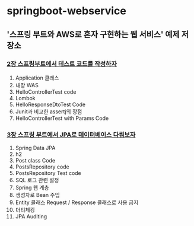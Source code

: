 # springboot-webservice 
## '스프링 부트와 AWS로 혼자 구현하는 웹 서비스' 예제 저장소

### [2장 스프링부트에서 테스트 코드를 작성하자](http://localhost:4000/spring-boot/2020/02/02/Spring-boot-2%EC%9E%A5-%EC%8A%A4%ED%94%84%EB%A7%81-%EB%B6%80%ED%8A%B8%EC%97%90%EC%84%9C-%ED%85%8C%EC%8A%A4%ED%8A%B8-%EC%BD%94%EB%93%9C%EB%A5%BC-%EC%9E%91%EC%84%B1%ED%95%98%EC%9E%90/)  
1. Application 클래스  
2. 내장 WAS  
3. HelloControllerTest code  
4. Lombok  
5. HelloResponseDtoTest Code  
6. Junit과 비교한 assertj의 장점  
7. HelloControllerTest with Params Code  

### [3장 스프링 부트에서 JPA로 데이터베이스 다뤄보자](http://localhost:4000/spring-boot/2020/02/03/spring-boot-3%EC%9E%A5.%EC%8A%A4%ED%94%84%EB%A7%81-%EB%B6%80%ED%8A%B8%EC%97%90%EC%84%9C-JPA%EB%A1%9C-%EB%8D%B0%EC%9D%B4%ED%84%B0%EB%B2%A0%EC%9D%B4%EC%8A%A4-%EB%8B%A4%EB%A4%84%EB%B3%B4%EC%9E%90/)  
1. Spring Data JPA  
2. h2  
3. Post class Code  
4. PostsRepository code  
5. PostsRepository Test code  
6. SQL 로그 관련 설정  
7. Spring 웹 계층  
8. 생성자로 Bean 주입  
9. Entity 클래스 Request / Response 클래스로 사용 금지  
10. 더티체킹  
11. JPA Auditing  
